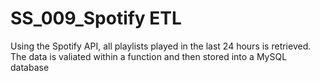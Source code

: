 # SS_009_Spotify ETL
 Using the Spotify API, all playlists played in the last 24 hours is retrieved. The data is valiated within a function and then stored into a MySQL database
